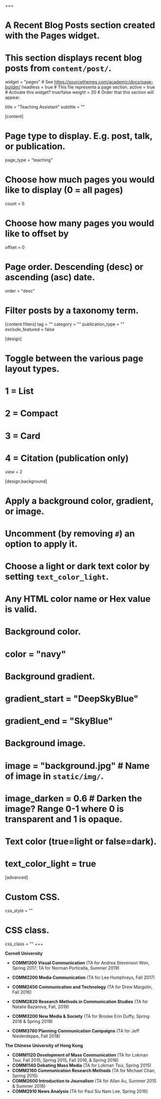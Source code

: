 +++
# A Recent Blog Posts section created with the Pages widget.
# This section displays recent blog posts from `content/post/`.

widget = "pages"  # See https://sourcethemes.com/academic/docs/page-builder/
headless = true  # This file represents a page section.
active = true  # Activate this widget? true/false
weight = 20  # Order that this section will appear.

title = "Teaching Assistant"
subtitle = ""

[content]
  # Page type to display. E.g. post, talk, or publication.
  page_type = "teaching"
  
  # Choose how much pages you would like to display (0 = all pages)
  count = 0
  
  # Choose how many pages you would like to offset by
  offset = 0

  # Page order. Descending (desc) or ascending (asc) date.
  order = "desc"

  # Filter posts by a taxonomy term.
  [content.filters]
    tag = ""
    category = ""
    publication_type = ""
    exclude_featured = false
  
[design]
  # Toggle between the various page layout types.
  #   1 = List
  #   2 = Compact
  #   3 = Card
  #   4 = Citation (publication only)
  view = 2
  
[design.background]
  # Apply a background color, gradient, or image.
  #   Uncomment (by removing `#`) an option to apply it.
  #   Choose a light or dark text color by setting `text_color_light`.
  #   Any HTML color name or Hex value is valid.
  
  # Background color.
  # color = "navy"
  
  # Background gradient.
 # gradient_start = "DeepSkyBlue"
 # gradient_end = "SkyBlue"
  
  # Background image.
  # image = "background.jpg"  # Name of image in `static/img/`.
  # image_darken = 0.6  # Darken the image? Range 0-1 where 0 is transparent and 1 is opaque.

  # Text color (true=light or false=dark).
  # text_color_light = true  
  
[advanced]
 # Custom CSS. 
 css_style = ""
 
 # CSS class.
 css_class = ""
+++

**Cornell University**

* **COMM1300 Visual Communication** (TA for Andrea Stevenson Won, Spring 2017; TA for Norman Porticella, Summer 2019)

* **COMM2200 Media Communication** (TA for Lee Humphreys, Fall 2017)

* **COMM2450 Communication and Technology** (TA for Drew Margolin, Fall 2016)

* **COMM2820 Research Methods in Communication Studies** (TA for Natalie Bazarova, Fall, 2019)

* **COMM3200 New Media & Society** (TA for Brooke Erin Duffy, Spring 2018 & Spring 2019)

* **COMM3760 Planning Communication Campaigns** (TA for Jeff Niederdeppe, Fall 2018)

**The Chinese University of Hong Kong**
* **COMM1120 Development of Mass Communication** (TA for Lokman Tsui, Fall 2015, Spring 2015, Fall 2016, & Spring 2016)
* **COMM1140 Debating Mass Media** (TA for Lokman Tsui, Spring 2015)
* **COMM2160 Communication Research Methods** (TA for Michael Chan, Spring 2015)
* **COMM2600 Introduction to Journalism** (TA for Allan Au, Summer 2015 & Summer 2016)
* **COMM2910 News Analysis** (TA for Paul Siu Nam Lee, Spring 2016)


    



